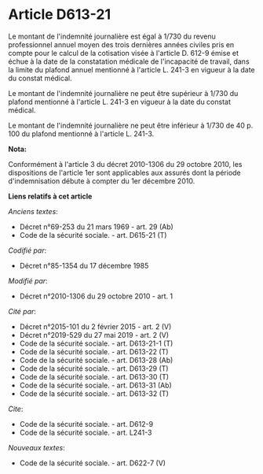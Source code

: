 # Article D613-21

Le montant de l'indemnité journalière est égal à 1/730 du revenu professionnel annuel moyen des trois dernières années
civiles pris en compte pour le calcul de la cotisation visée à l'article D. 612-9 émise et échue à la date de la constatation
médicale de l'incapacité de travail, dans la limite du plafond annuel mentionné à l'article L. 241-3 en vigueur à la date du
constat médical. 

Le montant de l'indemnité journalière ne peut être supérieur à 1/730 du plafond mentionné à l'article L. 241-3 en vigueur à
la date du constat médical. 

Le montant de l'indemnité journalière ne peut être inférieur à 1/730 de 40 p. 100 du plafond mentionné à l'article L. 241-3.

**Nota:**

Conformément à l'article 3 du décret 2010-1306 du 29 octobre 2010, les dispositions de l'article 1er sont applicables aux
assurés dont la période d'indemnisation débute à compter du 1er décembre 2010.

**Liens relatifs à cet article**

_Anciens textes_:

  - Décret n°69-253 du 21 mars 1969 - art. 29 (Ab)
  - Code de la sécurité sociale. - art. D615-21 (T)

_Codifié par_:

  - Décret n°85-1354 du 17 décembre 1985

_Modifié par_:

  - Décret n°2010-1306 du 29 octobre 2010 - art. 1

_Cité par_:

  - Décret n°2015-101 du 2 février 2015 - art. 2 (V)
  - Décret n°2019-529 du 27 mai 2019 - art. 2 (V)
  - Code de la sécurité sociale. - art. D613-21-1 (T)
  - Code de la sécurité sociale. - art. D613-22 (T)
  - Code de la sécurité sociale. - art. D613-28 (Ab)
  - Code de la sécurité sociale. - art. D613-29 (T)
  - Code de la sécurité sociale. - art. D613-30 (T)
  - Code de la sécurité sociale. - art. D613-31 (Ab)
  - Code de la sécurité sociale. - art. D613-32 (T)

_Cite_:

  - Code de la sécurité sociale. - art. D612-9
  - Code de la sécurité sociale. - art. L241-3

_Nouveaux textes_:

  - Code de la sécurité sociale. - art. D622-7 (V)
